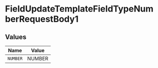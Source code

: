 # FieldUpdateTemplateFieldTypeNumberRequestBody1


## Values

| Name     | Value    |
| -------- | -------- |
| `NUMBER` | NUMBER   |